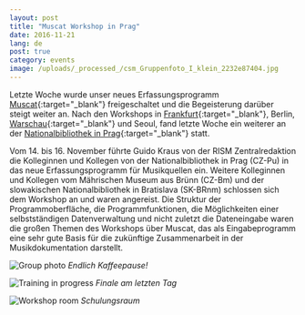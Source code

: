 ```yaml
---
layout: post
title: "Muscat Workshop in Prag"
date: 2016-11-21
lang: de
post: true
category: events
image: /uploads/_processed_/csm_Gruppenfoto_I_klein_2232e87404.jpg
---
```



Letzte Woche wurde unser neues Erfassungsprogramm [Muscat](http://www.rism.info/de/home/newsdetails/article/2/welcome-muscat.html){:target="_blank"} freigeschaltet und die Begeisterung darüber steigt weiter an. Nach den Workshops in [Frankfurt](http://www.rism.info/de/home/newsdetails/select/events/article/2/countdown-to-muscat.html){:target="_blank"}, Berlin, [Warschau](http://www.rism.info/de/home/newsdetails/select/events/article/2/muscat-workshop-in-warsaw.html){:target="_blank"} und Seoul, fand letzte Woche ein weiterer an der [Nationalbibliothek in Prag](http://www.en.nkp.cz/){:target="_blank"} statt.

Vom 14. bis 16. November führte Guido Kraus von der RISM Zentralredaktion die Kolleginnen und Kollegen von der Nationalbibliothek in Prag (CZ-Pu) in das neue Erfassungsprogramm für Musikquellen ein. Weitere Kolleginnen und Kollegen vom Mährischen Museum aus Brünn (CZ-Bm) und der slowakischen Nationalbibliothek in Bratislava (SK-BRnm) schlossen sich dem Workshop an und waren angereist. Die Struktur der Programmoberfläche, die Programmfunktionen, die Möglichkeiten einer selbstständigen Datenverwaltung und nicht zuletzt die Dateneingabe waren die großen Themen des Workshops über Muscat, das als Eingabeprogramm eine sehr gute Basis für die zukünftige Zusammenarbeit in der Musikdokumentation darstellt.



![Group photo](http://rism.info/fileadmin/content/news/Gruppenfoto_II.jpg)
_Endlich Kaffeepause!_

![Training in progress](http://rism.info/fileadmin/content/news/Workshop_training.jpg)
_Finale am letzten Tag_

![Workshop room](http://rism.info/fileadmin/content/news/Seminarraum.jpg)
_Schulungsraum_



<script type="text/javascript">var switchTo5x=true;</script><script type="text/javascript" src="http://w.sharethis.com/button/buttons.js"></script><script type="text/javascript">stLight.options({publisher: "9b601438-1ce1-49d8-bfd7-9cff5df54c17", doNotHash: false, doNotCopy: false, hashAddressBar: false});</script>